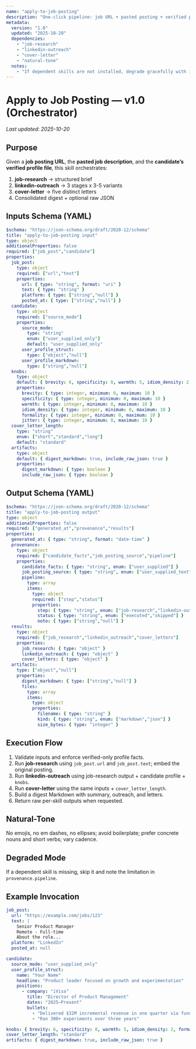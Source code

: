 ```yaml
---
name: "apply-to-job-posting"
description: "One-click pipeline: job URL + pasted posting + verified profile -> run job-research, then generate LinkedIn outreach and five cover-letter variants with natural-tone; return a consolidated package."
metadata:
  version: "1.0"
  updated: "2025-10-20"
  dependencies:
    - "job-research"
    - "linkedin-outreach"
    - "cover-letter"
    - "natural-tone"
  notes:
    - "If dependent skills are not installed, degrade gracefully with instructions for manual runs."
---
```


# Apply to Job Posting — v1.0 (Orchestrator)

_Last updated: 2025-10-20_

## Purpose
Given a **job posting URL**, the **pasted job description**, and the **candidate’s verified profile file**, this skill orchestrates:
1) **job-research** -> structured brief
2) **linkedin-outreach** -> 3 stages x 3-5 variants
3) **cover-letter** -> five distinct letters
4) Consolidated digest + optional raw JSON

## Inputs Schema (YAML)
```yaml
$schema: "https://json-schema.org/draft/2020-12/schema"
title: "apply-to-job-posting input"
type: object
additionalProperties: false
required: ["job_post","candidate"]
properties:
  job_post:
    type: object
    required: ["url","text"]
    properties:
      url: { type: "string", format: "uri" }
      text: { type: "string" }
      platform: { type: ["string","null"] }
      posted_at: { type: ["string","null"] }
  candidate:
    type: object
    required: ["source_mode"]
    properties:
      source_mode:
        type: "string"
        enum: ["user_supplied_only"]
        default: "user_supplied_only"
      user_profile_struct:
        type: ["object","null"]
      user_profile_markdown:
        type: ["string","null"]
  knobs:
    type: object
    default: { brevity: 6, specificity: 8, warmth: 5, idiom_density: 2, formality: 5, jitter: 4 }
    properties:
      brevity: { type: integer, minimum: 0, maximum: 10 }
      specificity: { type: integer, minimum: 0, maximum: 10 }
      warmth: { type: integer, minimum: 0, maximum: 10 }
      idiom_density: { type: integer, minimum: 0, maximum: 10 }
      formality: { type: integer, minimum: 0, maximum: 10 }
      jitter: { type: integer, minimum: 0, maximum: 10 }
  cover_letter_length:
    type: "string"
    enum: ["short","standard","long"]
    default: "standard"
  artifacts:
    type: object
    default: { digest_markdown: true, include_raw_json: true }
    properties:
      digest_markdown: { type: boolean }
      include_raw_json: { type: boolean }
```

## Output Schema (YAML)
```yaml
$schema: "https://json-schema.org/draft/2020-12/schema"
title: "apply-to-job-posting output"
type: object
additionalProperties: false
required: ["generated_at","provenance","results"]
properties:
  generated_at: { type: "string", format: "date-time" }
  provenance:
    type: object
    required: ["candidate_facts","job_posting_source","pipeline"]
    properties:
      candidate_facts: { type: "string", enum: ["user_supplied"] }
      job_posting_source: { type: "string", enum: ["user_supplied_text"] }
      pipeline:
        type: array
        items:
          type: object
          required: ["step","status"]
          properties:
            step: { type: "string", enum: ["job-research","linkedin-outreach","cover-letter"] }
            status: { type: "string", enum: ["executed","skipped"] }
            note: { type: ["string","null"] }
  results:
    type: object
    required: ["job_research","linkedin_outreach","cover_letters"]
    properties:
      job_research: { type: "object" }
      linkedin_outreach: { type: "object" }
      cover_letters: { type: "object" }
  artifacts:
    type: ["object","null"]
    properties:
      digest_markdown: { type: ["string","null"] }
      files:
        type: array
        items:
          type: object
          properties:
            filename: { type: "string" }
            kind: { type: "string", enum: ["markdown","json"] }
            size_bytes: { type: "integer" }
```

## Execution Flow
1) Validate inputs and enforce verified-only profile facts.
2) Run **job-research** using `job_post.url` and `job_post.text`; embed the original posting.
3) Run **linkedin-outreach** using job-research output + candidate profile + `knobs`.
4) Run **cover-letter** using the same inputs + `cover_letter_length`.
5) Build a digest Markdown with summary, outreach, and letters.
6) Return raw per-skill outputs when requested.

## Natural-Tone
No emojis, no em dashes, no ellipses; avoid boilerplate; prefer concrete nouns and short verbs; vary cadence.

## Degraded Mode
If a dependent skill is missing, skip it and note the limitation in `provenance.pipeline`.

## Example Invocation
```yaml
job_post:
  url: "https://example.com/jobs/123"
  text: |
    Senior Product Manager
    Remote - Full-time
    About the role...
  platform: "LinkedIn"
  posted_at: null

candidate:
  source_mode: "user_supplied_only"
  user_profile_struct:
    name: "Your Name"
    headline: "Product leader focused on growth and experimentation"
    positions:
      - company: "iVisa"
        title: "Director of Product Management"
        dates: "2025–Present"
        bullets:
          - "Delivered $32M incremental revenue in one quarter via funnel optimization"
          - "Ran 300+ experiments over three years"

knobs: { brevity: 6, specificity: 8, warmth: 5, idiom_density: 2, formality: 5, jitter: 4 }
cover_letter_length: "standard"
artifacts: { digest_markdown: true, include_raw_json: true }
```
